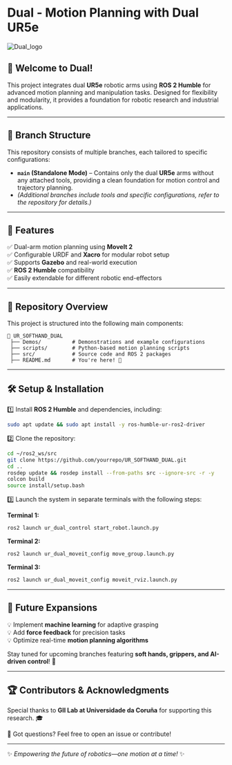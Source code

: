 # Dual - Motion Planning with Dual UR5e
![Dual_logo](https://github.com/user-attachments/assets/11a092f0-505f-4755-ab91-810e18b07f7a)

## 🚀 Welcome to Dual!

This project integrates dual **UR5e** robotic arms using **ROS 2 Humble** for advanced motion planning and manipulation tasks. Designed for flexibility and modularity, it provides a foundation for robotic research and industrial applications.

---

## 📌 Branch Structure

This repository consists of multiple branches, each tailored to specific configurations:

- **`main` (Standalone Mode)** – Contains only the dual **UR5e** arms without any attached tools, providing a clean foundation for motion control and trajectory planning.
- *(Additional branches include tools and specific configurations, refer to the repository for details.)*

---

## 🔧 Features

✅ Dual-arm motion planning using **MoveIt 2**  
✅ Configurable URDF and **Xacro** for modular robot setup  
✅ Supports **Gazebo** and real-world execution  
✅ **ROS 2 Humble** compatibility  
✅ Easily extendable for different robotic end-effectors  

---

## 📂 Repository Overview

This project is structured into the following main components:

```
📂 UR_SOFTHAND_DUAL
 ├── Demos/          # Demonstrations and example configurations
 ├── scripts/        # Python-based motion planning scripts
 ├── src/            # Source code and ROS 2 packages
 ├── README.md       # You're here! 👋
```

---

## 🛠️ Setup & Installation

1️⃣ Install **ROS 2 Humble** and dependencies, including:
```bash
sudo apt update && sudo apt install -y ros-humble-ur-ros2-driver
```
2️⃣ Clone the repository:
```bash
cd ~/ros2_ws/src
git clone https://github.com/yourrepo/UR_SOFTHAND_DUAL.git
cd ..
rosdep update && rosdep install --from-paths src --ignore-src -r -y
colcon build
source install/setup.bash
```
3️⃣ Launch the system in separate terminals with the following steps:

**Terminal 1:**
```bash
ros2 launch ur_dual_control start_robot.launch.py
```

**Terminal 2:**
```bash
ros2 launch ur_dual_moveit_config move_group.launch.py
```

**Terminal 3:**
```bash
ros2 launch ur_dual_moveit_config moveit_rviz.launch.py
```

---

## 🎯 Future Expansions

💡 Implement **machine learning** for adaptive grasping  
💡 Add **force feedback** for precision tasks  
💡 Optimize real-time **motion planning algorithms**  

Stay tuned for upcoming branches featuring **soft hands, grippers, and AI-driven control**! 🚀

---

## 🏆 Contributors & Acknowledgments

Special thanks to **GII Lab at Universidade da Coruña** for supporting this research. 🎓

💬 Got questions? Feel free to open an issue or contribute!

---

✨ *Empowering the future of robotics—one motion at a time!* ✨

